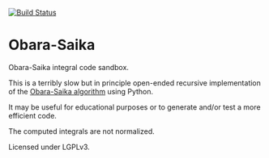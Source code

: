 

[![Build Status](https://travis-ci.org/rbast/obara-saika.svg?branch=master)](https://travis-ci.org/rbast/obara-saika/builds)

Obara-Saika
===========

Obara-Saika integral code sandbox.

This is a terribly slow but in principle
open-ended recursive implementation of the
[Obara-Saika algorithm](http://dx.doi.org/10.1063/1.450106)
using Python.

It may be useful for educational purposes or
to generate and/or test a more efficient code.

The computed integrals are not normalized.

Licensed under LGPLv3.

